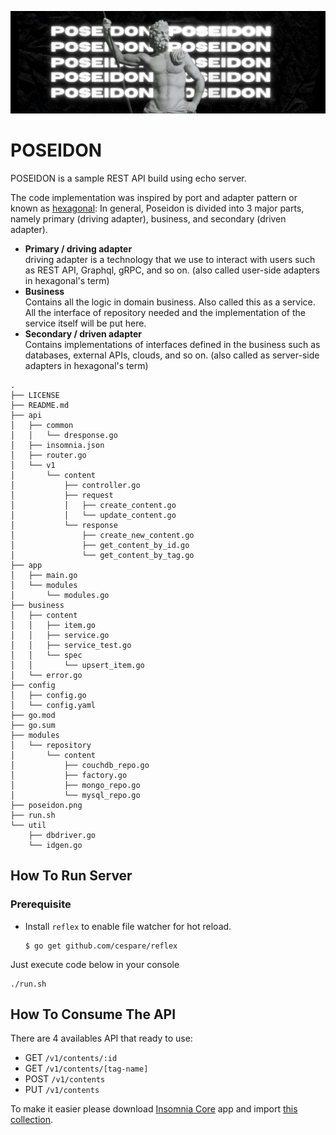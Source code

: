 ![Poseidon](poseidon-logo.png)

# POSEIDON

POSEIDON is a sample REST API build using echo server.

The code implementation was inspired by port and adapter pattern or known as [hexagonal](https://content.octo.com/en/hexagonal-architecture-three-principles-and-an-implementation-example):
In general, Poseidon is divided into 3 major parts, namely primary (driving adapter), business, and secondary (driven adapter).

- **Primary / driving adapter**<br/>driving adapter is a technology that we use to interact with users such as REST API, Graphql, gRPC, and so on. (also called user-side adapters in hexagonal's term)
- **Business**<br/>Contains all the logic in domain business. Also called this as a service. All the interface of repository needed and the implementation of the service itself will be put here.
- **Secondary / driven adapter**<br/>Contains implementations of interfaces defined in the business such as databases, external APIs, clouds, and so on. (also called as server-side adapters in hexagonal's term)

```
.
├── LICENSE
├── README.md
├── api
│   ├── common
│   │   └── dresponse.go
│   ├── insomnia.json
│   ├── router.go
│   └── v1
│       └── content
│           ├── controller.go
│           ├── request
│           │   ├── create_content.go
│           │   └── update_content.go
│           └── response
│               ├── create_new_content.go
│               ├── get_content_by_id.go
│               └── get_content_by_tag.go
├── app
│   ├── main.go
│   └── modules
│       └── modules.go
├── business
│   ├── content
│   │   ├── item.go
│   │   ├── service.go
│   │   ├── service_test.go
│   │   └── spec
│   │       └── upsert_item.go
│   └── error.go
├── config
│   ├── config.go
│   └── config.yaml
├── go.mod
├── go.sum
├── modules
│   └── repository
│       └── content
│           ├── couchdb_repo.go
│           ├── factory.go
│           ├── mongo_repo.go
│           └── mysql_repo.go
├── poseidon.png
├── run.sh
└── util
    ├── dbdriver.go
    └── idgen.go
```

## How To Run Server

### Prerequisite
- Install `reflex` to enable file watcher for hot reload.
   ```console
   $ go get github.com/cespare/reflex
   ```

Just execute code below in your console

```console
./run.sh
```

## How To Consume The API

There are 4 availables API that ready to use:

- GET `/v1/contents/:id`
- GET `/v1/contents/[tag-name]`
- POST `/v1/contents`
- PUT `/v1/contents`

To make it easier please download [Insomnia Core](https://insomnia.rest) app and import [this collection](https://raw.githubusercontent.com/muhsinshodiq/golang-sample-api/master/insomnia.json).
